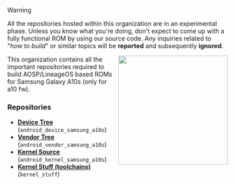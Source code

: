 > [!WARNING]
> All the repositories hosted within this organization are in an experimental phase. Unless you know what you're doing, don't expect to come up with a fully functional ROM by using our source code. Any inquiries related to "_how to build_" or similar topics will be **reported** and subsequently **ignored**.


<img align="right" width="250" height="250" src="https://fdn2.gsmarena.com/vv/pics/samsung/samsung-galaxy-a10s-1.jpg">

This organization contains all the important repositories required to build AOSP/LineageOS based ROMs for Samsung Galaxy A10s (only for a10 fw).

### Repositories
* [**Device Tree**](https://github.com/samsung-mt6765-devs/android_device_samsung_a10s) (`android_device_samsung_a10s`)
* [**Vendor Tree**](https://github.com/samsung-mt6765-devs/android_vendor_samsung_a10s) (`android_vendor_samsung_a10s`)
* [**Kernel Source**](https://github.com/samsung-mt6765-devs/android_kernel_samsung_a10s) (`android_kernel_samsung_a10s`)
* [**Kernel Stuff (toolchains)**](https://github.com/samsung-mt6765-devs/kernel_stuff) (`kernel_stuff`)
